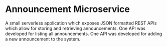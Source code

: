 # Announcement Microservice

A small serverless application which exposes JSON formatted REST APIs which allow for storing and retrieving
announcements. One API was developed for listing all announcements. One API was developed for adding a new announcement to the system.
